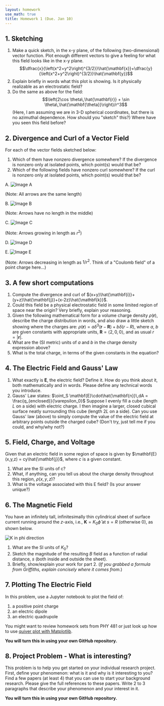 ```yaml
---
layout: homework
use_math: true
title: Homework 1 (Due. Jan 10)
---
```


## 1. Sketching

1. Make a quick sketch, in the x-y plane, of the following (two-dimensional) vector function. Plot enough different vectors to give a feeling for what this field looks like in the x-y plane.
$$\dfrac{x}{\left(x^2+y^2\right)^{3/2}}\hat{\mathbf{x}}+\dfrac{y}{\left(x^2+y^2\right)^{3/2}}\hat{\mathbf{y}}$$
2. Explain briefly in words what this plot is showing. Is it physically realizable as an electrostatic field?
3. Do the same as above for the field:
$$\left(2\cos \theta\,\hat{\mathbf{r}} + \sin \theta\,\hat{\mathbf{\theta}}\right)/r^3$$
(Here, I am assuming we are in 3-D spherical coordinates, but there is no azimuthal dependence. How should you "sketch" this?) Where have you seen this field before?

## 2. Divergence and Curl of a Vector Field

For each of the vector fields sketched below:

1. Which of them have nonzero divergence somewhere? If the divergence is nonzero only at isolated points, which point(s) would that be?
2. Which of the following fields have nonzero curl somewhere? If the curl is nonzero only at isolated points, which point(s) would that be?

A. ![Image A][a]

(Note: All arrows are the same length)

B. ![Image B][b]

(Note: Arrows have no length in the middle)

C. ![Image C][c]

(Note: Arrows growing in length as $r^2$)

D. ![Image D][d]

E. ![Image E][e]

(Note: Arrows decreasing in length as $1/r^2$.  Think of a "Coulomb field" of a point charge here...)

## 3. A few short computations

1. Compute the divergence and curl of $(x+y)\hat{\mathbf{i}}+(y+z)\hat{\mathbf{j}}+(x-2z)\hat{\mathbf{k}}$.
2. Could this field be a physical electrostatic field in some limited region of space near the origin? Very briefly, explain your reasoning.
3. Given the following mathematical form for a volume charge density $\rho(\mathbf{r})$, describe the charge distribution in words, and also draw a little sketch showing where the charges are: $\rho(\mathbf{r}) = a\delta^3(\mathbf{r}-\mathbf{R}) + b\delta(r-R)$, where $a$, $b$ are given constants with appropriate units, $\mathbf{R}=\langle 2,0,0\rangle$, and as usual $r = \lvert\mathbf{r}\rvert$.
4. What are the (SI metric) units of $a$ and $b$ in the charge density expression above?
5. What is the total charge, in terms of the given constants in the equation?

## 4. The Electric Field and Gauss' Law

1. What exactly is $\mathbf{E}$, the electric field? Define it. How do you think about it, both mathematically and in words. Please define any technical words you introduce.
2. Gauss' Law states: $\oint_S \mathbf{E}\cdot\hat{\mathbf{n}}\,dA = \frac{q_{enclosed}}{\varepsilon_0}$
Suppose I evenly fill a cube (length $L$ on a side) with electric charge. I then imagine a larger, closed cubical surface neatly surrounding this cube (length $2L$ on a side). Can you use Gauss' law (above) to simply compute the value of the electric field at arbitrary points outside the charged cube? (Don't try, just tell me if you could, and why/why not?)

## 5. Field, Charge, and Voltage

Given that an electric field in some region of space is given by $\mathbf{E}(x,y,z) = cy\hat{\mathbf{j}}$, where $c$ is a given constant.

1. What are the SI units of c?
2. What, if anything, can you tell us about the charge density throughout this region, $\rho(x,y,z)$?
3. What is the voltage associated with this E field? (Is your answer unique?)

## 6. The Magnetic Field

You have an infinitely tall, infinitesimally thin cylindrical sheet of surface current running around the $z$-axis, i.e., $\mathbf{K} = K_0 \hat{\phi}$ at $s=R$ (otherwise 0), as shown below.

![K in phi direction][K]

1. What are the SI units of $K_0$?
2. Sketch the magnitude of the resulting $B$ field as a function of radial distance, $s$
(both inside and outside the sheet).
3. Briefly, show/explain your work for part 2. (*If you grabbed a formula from Griffiths, explain concisely where it comes from.*)

[a]: ./images/hw1/a.png
[b]: ./images/hw1/b.png
[c]: ./images/hw1/c.png
[d]: ./images/hw1/d.png
[e]: ./images/hw1/e.png
[K]: ./images/hw1/K_phi.png

## 7. Plotting The Electric Field

In this problem, use a Jupyter notebook to plot the field of:

1. a positive point charge
2. an electric dipole
3. an electric quadrupole

You might want to review homework sets from PHY 481 or just look up how to use [quiver plot with Matplotlib](http://matplotlib.org/examples/pylab_examples/quiver_demo.html).

**You will turn this in using your own GitHub repository.**

## 8. Project Problem - What is interesting?

This problem is to help you get started on your individual research project. First, define your phenomenon: what is it and why is it interesting to you? Find a few papers (at least 4) that you can use to start your background research. Please give the full references to these papers. Write 2 to 3 paragraphs that describe your phenomenon and your interest in it.

**You will turn this in using your own GitHub repository.**
